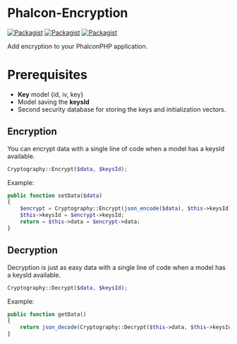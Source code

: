 # Phalcon-Encryption
[![Packagist](https://img.shields.io/badge/license-MIT-00aaff.svg?style=flat-square)](https://github.com/jeroenboumans/Paw-VuforiaConnector/blob/master/LICENSE) [![Packagist](https://img.shields.io/github/stars/jeroenboumans/Phalcon-Encryption.svg?style=flat-square)](https://github.com/jeroenboumans/Phalcon-Encryption/stargazers) [![Packagist](https://img.shields.io/github/issues/jeroenboumans/Phalcon-Encryption.svg?style=flat-square)](https://github.com/jeroenboumans/Phalcon-Encryption/issues)

Add encryption to your PhalconPHP application.

# Prerequisites
- **Key** model {id, iv, key}
- Model saving the **keysId**
- Second security database for storing the keys and initialization vectors.

## Encryption
You can encrypt data with a single line of code when a model has a keysId available.
```php
Cryptography::Encrypt($data, $keysId);
```

Example:
```php
public function setData($data)
{
    $encrypt = Cryptography::Encrypt(json_encode($data), $this->keysId);
    $this->keysId = $encrypt->keysId;
    return = $this->data = $encrypt->data;
}
```

## Decryption
Decryption is just as easy data with a single line of code when a model has a keysId available.
```php
Cryptography::Decrypt($data, $keysId);
```

Example:
```php
public function getData()
{
    return json_decode(Cryptography::Decrypt($this->data, $this->keysId));
}
```
